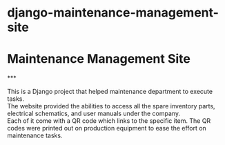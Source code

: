 # django-maintenance-management-site
<h1>Maintenance Management Site</h1>
***
<p>
  This is a Django project that helped maintenance department to execute tasks.<br>
  The website provided the abilities to access all the spare inventory parts, electrical schematics, and user manuals under the company.<br>
  Each of it come with a QR code which links to the specific item. The QR codes were printed out on production equipment to ease the effort on maintenance tasks.
</p>
